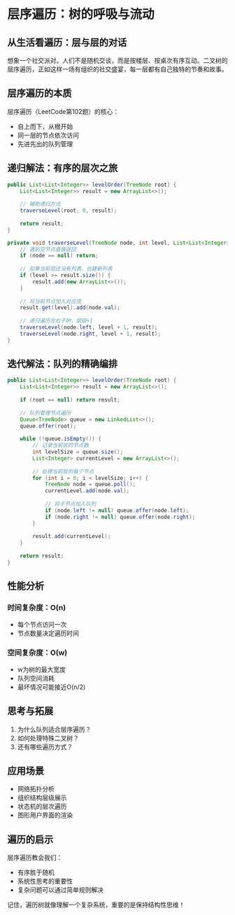 # 层序遍历：树的呼吸与流动

## 从生活看遍历：层与层的对话

想象一个社交派对。人们不是随机交谈，而是按楼层、按桌次有序互动。二叉树的层序遍历，正如这样一场有组织的社交盛宴，每一层都有自己独特的节奏和故事。

## 层序遍历的本质

层序遍历（LeetCode第102题）的核心：
- 自上而下，从根开始
- 同一层的节点依次访问
- 先进先出的队列管理

## 递归解法：有序的层次之旅

```java
public List<List<Integer>> levelOrder(TreeNode root) {
    List<List<Integer>> result = new ArrayList<>();
    
    // 辅助递归方法
    traverseLevel(root, 0, result);
    
    return result;
}

private void traverseLevel(TreeNode node, int level, List<List<Integer>> result) {
    // 遇到空节点直接返回
    if (node == null) return;
    
    // 如果当前层还没有列表，创建新列表
    if (level >= result.size()) {
        result.add(new ArrayList<>());
    }
    
    // 将当前节点加入对应层
    result.get(level).add(node.val);
    
    // 递归遍历左右子树，层级+1
    traverseLevel(node.left, level + 1, result);
    traverseLevel(node.right, level + 1, result);
}
```

## 迭代解法：队列的精确编排

```java
public List<List<Integer>> levelOrder(TreeNode root) {
    List<List<Integer>> result = new ArrayList<>();
    
    if (root == null) return result;
    
    // 队列管理节点遍历
    Queue<TreeNode> queue = new LinkedList<>();
    queue.offer(root);
    
    while (!queue.isEmpty()) {
        // 记录当前层的节点数
        int levelSize = queue.size();
        List<Integer> currentLevel = new ArrayList<>();
        
        // 处理当前层的每个节点
        for (int i = 0; i < levelSize; i++) {
            TreeNode node = queue.poll();
            currentLevel.add(node.val);
            
            // 将子节点加入队列
            if (node.left != null) queue.offer(node.left);
            if (node.right != null) queue.offer(node.right);
        }
        
        result.add(currentLevel);
    }
    
    return result;
}
```

## 性能分析

### 时间复杂度：O(n)
- 每个节点访问一次
- 节点数量决定遍历时间

### 空间复杂度：O(w)
- w为树的最大宽度
- 队列空间消耗
- 最坏情况可能接近O(n/2)

## 思考与拓展

1. 为什么队列适合层序遍历？
2. 如何处理特殊二叉树？
3. 还有哪些遍历方式？

## 应用场景

- 网络拓扑分析
- 组织结构层级展示
- 状态机的层次遍历
- 图形用户界面的渲染

## 遍历的启示

层序遍历教会我们：
- 有序胜于随机
- 系统性思考的重要性
- 复杂问题可以通过简单规则解决

记住，遍历树就像理解一个复杂系统，重要的是保持结构性思维！


